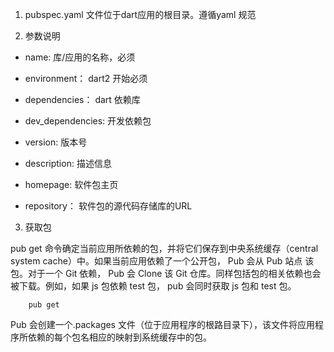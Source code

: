 1. pubspec.yaml 文件位于dart应用的根目录。遵循yaml 规范

2. 参数说明

+ name: 库/应用的名称，必须

+ environment： dart2 开始必须

+ dependencies： dart 依赖库

+ dev_dependencies: 开发依赖包

+ version: 版本号

+ description: 描述信息

+ homepage: 软件包主页

+ repository： 软件包的源代码存储库的URL

3. 获取包

pub get 命令确定当前应用所依赖的包，并将它们保存到中央系统缓存（central system cache）中。如果当前应用依赖了一个公开包， Pub 会从 Pub 站点 该包。对于一个 Git 依赖， Pub 会 Clone 该 Git 仓库。同样包括包的相关依赖也会被下载。例如，如果 js 包依赖 test 包， pub 会同时获取 js 包和 test 包。

        pub get

Pub 会创建一个.packages 文件（位于应用程序的根路目录下），该文件将应用程序所依赖的每个包名相应的映射到系统缓存中的包。